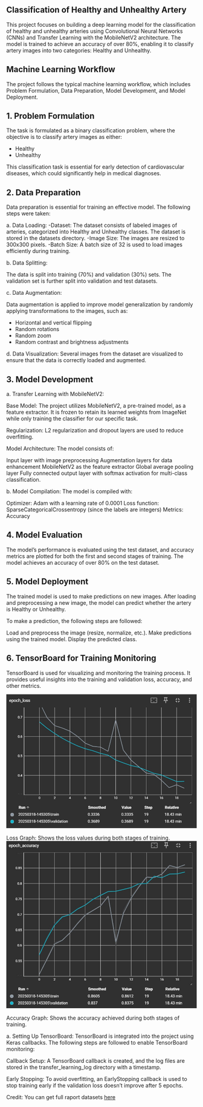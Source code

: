 
## Classification of Healthy and Unhealthy Artery

This project focuses on building a deep learning model for the classification of healthy and unhealthy arteries using Convolutional Neural Networks (CNNs) and Transfer Learning with the MobileNetV2 architecture. The model is trained to achieve an accuracy of over 80%, enabling it to classify artery images into two categories: Healthy and Unhealthy.

## Machine Learning Workflow

The project follows the typical machine learning workflow, which includes Problem Formulation, Data Preparation, Model Development, and Model Deployment.

## 1. Problem Formulation
The task is formulated as a binary classification problem, where the objective is to classify artery images as either:

- Healthy
- Unhealthy

This classification task is essential for early detection of cardiovascular diseases, which could significantly help in medical diagnoses.

## 2. Data Preparation
Data preparation is essential for training an effective model. The following steps were taken:

a. Data Loading:
-Dataset: The dataset consists of labeled images of arteries, categorized into Healthy and Unhealthy classes. The dataset is stored in the datasets directory.
-Image Size: The images are resized to 300x300 pixels.
-Batch Size: A batch size of 32 is used to load images efficiently during training.

b. Data Splitting:

The data is split into training (70%) and validation (30%) sets.
The validation set is further split into validation and test datasets.

c. Data Augmentation:

Data augmentation is applied to improve model generalization by randomly applying transformations to the images, such as:

- Horizontal and vertical flipping
- Random rotations
- Random zoom
- Random contrast and brightness adjustments

d. Data Visualization:
Several images from the dataset are visualized to ensure that the data is correctly loaded and augmented.

## 3. Model Development
a. Transfer Learning with MobileNetV2:

Base Model: The project utilizes MobileNetV2, a pre-trained model, as a feature extractor. It is frozen to retain its learned weights
from ImageNet while only training the classifier for our specific task.

Regularization: L2 regularization and dropout layers are used to reduce overfitting.

Model Architecture: The model consists of:

Input layer with image preprocessing Augmentation layers for data enhancement MobileNetV2 as the feature extractor Global average pooling layer Fully connected output layer with softmax activation for multi-class classification.

b. Model Compilation:
The model is compiled with:

Optimizer: Adam with a learning rate of 0.0001
Loss function: SparseCategoricalCrossentropy (since the labels are integers)
Metrics: Accuracy

## 4. Model Evaluation
The model’s performance is evaluated using the test dataset, and accuracy metrics are plotted for both the first and second stages of training. The model achieves an accuracy of over 80% on the test dataset.

## 5. Model Deployment

The trained model is used to make predictions on new images. After loading and preprocessing a new image, the model can predict whether the artery is Healthy or Unhealthy.

To make a prediction, the following steps are followed:

Load and preprocess the image (resize, normalize, etc.).
Make predictions using the trained model.
Display the predicted class.

## 6. TensorBoard for Training Monitoring
TensorBoard is used for visualizing and monitoring the training process. It provides useful insights into the training and validation loss, accuracy, and other metrics.

![alt text](<static/loss epoch.jpg>)

Loss Graph: Shows the loss values during both stages of training.
![alt text](<static/accuracy epoch.jpg>)

Accuracy Graph: Shows the accuracy achieved during both stages of training.

a. Setting Up TensorBoard:
TensorBoard is integrated into the project using Keras callbacks. The following steps are followed to enable TensorBoard monitoring:

Callback Setup: A TensorBoard callback is created, and the log files are stored in the transfer_learning_log directory with a timestamp.

Early Stopping: To avoid overfitting, an EarlyStopping callback is used to stop training early if the validation loss doesn’t improve after 5 epochs.

Credit: You can get full raport datasets [here](https://www.kaggle.com/datasets/harideepak/stenosis-new)

